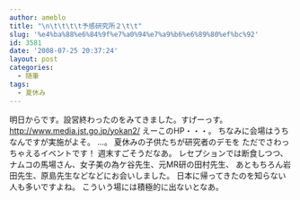```yaml
---
author: ameblo
title: "\n\t\t\t\t予感研究所２\t\t"
slug: '%e4%ba%88%e6%84%9f%e7%a0%94%e7%a9%b6%e6%89%80%ef%bc%92'
id: 3581
date: '2008-07-25 20:37:24'
layout: post
categories:
  - 随筆
tags:
  - 夏休み
---
```


明日からです。設営終わったのをみてきました。すげーっす。 http://www.media.jst.go.jp/yokan2/ えーこのHP・・・。 ちなみに会場はうちなんですが実施がよそ。 …。 夏休みの子供たちが研究者のデモを ただでさわっちゃえるイベントです！ 週末すごそうだなあ。 レセプションでは断食しつつ、 ナムコの馬場さん、女子美の為ケ谷先生、元MR研の田村先生、 あともちろん岩田先生、原島先生などなどにお会いしました。 日本に帰ってきたのを知らない人も多いですよね。 こういう場には積極的に出ないとなあ。